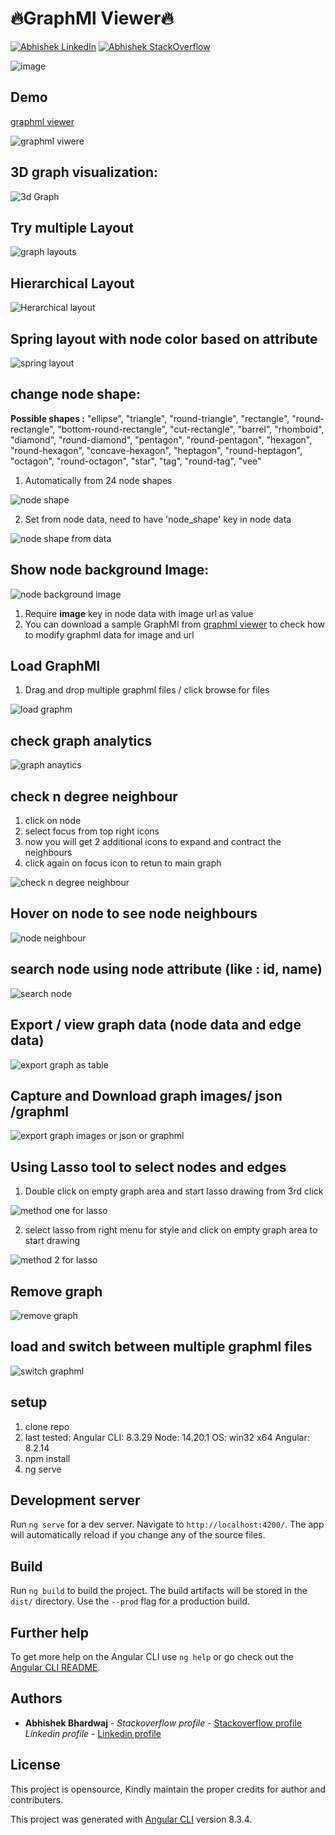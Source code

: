 # 🔥GraphMl Viewer🔥  

[![Abhishek LinkedIn](https://img.shields.io/badge/Abhishek-LinkedIn-blue.svg?style=for-the-badge)](https://www.linkedin.com/in/abhi5h3k/) [![Abhishek StackOverflow](https://img.shields.io/badge/Abhishek-StackOverflow-orange.svg?style=for-the-badge)](https://stackoverflow.com/users/6870223/abhi?tab=profile)

![image](https://user-images.githubusercontent.com/37928721/119217835-8d4a9e00-bafa-11eb-9898-01e247c7ef67.png)

## Demo
[graphml viewer](http://graphml.devabhi.in/)

![graphml viwere](https://media.giphy.com/media/LwkeSCUlNhOy3nM1as/giphy.gif)

## 3D graph visualization:
![3d Graph](https://media.giphy.com/media/IoKispirVCq6xKNRv7/giphy.gif)

## Try multiple Layout
![graph layouts](https://media.giphy.com/media/wNcpUmV4ocNXjffEUH/giphy.gif)

## Hierarchical Layout
![Herarchical layout](https://media.giphy.com/media/sjc4dutBAFxEFsINsE/giphy.gif)

## Spring layout with node color based on attribute
![spring layout](https://media.giphy.com/media/jFe7C9zbDdIhbDyCeE/giphy.gif)

## change node shape:
**Possible shapes :** "ellipse", "triangle", "round-triangle", "rectangle", "round-rectangle", "bottom-round-rectangle", "cut-rectangle", "barrel", "rhomboid", "diamond", "round-diamond", "pentagon", "round-pentagon", "hexagon", "round-hexagon", "concave-hexagon", "heptagon", "round-heptagon", "octagon", "round-octagon", "star", "tag", "round-tag", "vee"

1. Automatically from 24 node shapes

![node shape](https://media.giphy.com/media/COodpc4lZRaUkSXB1Z/giphy.gif)

2. Set from node data, need to have 'node_shape' key in node data

![node shape from data](https://media.giphy.com/media/bGPlREECBu1DIHDzhZ/giphy.gif)

## Show node background Image:
![node background image](https://media.giphy.com/media/CiGICN8sGsnuUOIKgU/giphy.gif)
1. Require **image** key in node data with image url as value 
2. You can download a sample GraphMl from [graphml viewer](https://github.com/Abhi5h3k/graphml-viewer/blob/main/sample/mahabharat_family_tree_abhi.graphml) to check how to modify graphml data for image and url

## Load GraphMl
1. Drag and drop multiple graphml files / click browse for files

![load graphm](https://media.giphy.com/media/kTTcgB33vQJacQ5yXK/giphy.gif)

## check graph analytics
![graph anaytics](https://media.giphy.com/media/47eSarzujmoFzcfKZl/giphy.gif)

## check n degree neighbour
1. click on node
2. select focus from top right icons
3. now you will get 2 additional icons to expand and contract the neighbours
4. click again on focus icon to retun to main graph

![check n degree neighbour ](https://media.giphy.com/media/cx4TpwKlxo8yexXKIK/giphy.gif)

## Hover on node to see node neighbours
![node neighbour](https://media.giphy.com/media/7OtmVY2R0ZrlbkJ8dU/giphy.gif)

## search node using node attribute (like : id, name)
![search node](https://media.giphy.com/media/nI5QXamuZd1pFNoVBB/giphy.gif)

## Export / view graph data (node data and edge data)
![export graph as table](https://media.giphy.com/media/QpnPqP4B8zozo0MtXL/giphy.gif)

## Capture and Download graph images/ json /graphml
![export graph images or json or graphml](https://media.giphy.com/media/CtOE4N84ekyMgJ0Aw6/giphy.gif)

## Using Lasso tool to select nodes and edges
1. Double click on empty graph area and start lasso drawing from 3rd click

![method one for lasso](https://media.giphy.com/media/Ikd3a4OT3qu9M1zv6P/giphy.gif)

2. select lasso from right menu for style and click on empty graph area to start drawing

![method 2 for lasso](https://media.giphy.com/media/0qGO8v8wy5J0QUzVvE/giphy.gif)

## Remove graph
![remove graph](https://media.giphy.com/media/qKoFwiwOwsP9lMA3av/giphy.gif)

## load and switch between multiple graphml files
![switch graphml](https://media.giphy.com/media/ZYgtaTloSPG9xuQKrP/giphy.gif)


## setup
1. clone repo
2. last tested:
   	Angular CLI: 8.3.29
	Node: 14.20.1
	OS: win32 x64
	Angular: 8.2.14
3. npm install
4. ng serve

## Development server

Run `ng serve` for a dev server. Navigate to `http://localhost:4200/`. The app will automatically reload if you change any of the source files.

## Build

Run `ng build` to build the project. The build artifacts will be stored in the `dist/` directory. Use the `--prod` flag for a production build.


## Further help

To get more help on the Angular CLI use `ng help` or go check out the [Angular CLI README](https://github.com/angular/angular-cli/blob/master/README.md).


## Authors

* **Abhishek Bhardwaj** - *Stackoverflow profile* - [Stackoverflow profile](https://stackoverflow.com/users/6870223/abhi?tab=profile)
			  *Linkedin profile* - [Linkedin profile](https://www.linkedin.com/in/abhishek-bhardwaj-b16764166)

## License

This project is opensource, Kindly maintain the proper credits for author and contributers.

This project was generated with [Angular CLI](https://github.com/angular/angular-cli) version 8.3.4.
